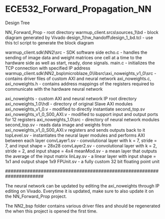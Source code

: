 # ECE532_Forward_Propagation_NN

Design Tree

NN_Forward_Prop - root directory
  warmup_client.srcs\sources_1\bd - block diagram generated by Vivado
    design_1\hw_handoff\design_1_bd.tcl - use this tcl script to generate the block diagram
    
  warmup_client.sdk\NN2\src - SDK software side
    echo.c - handles the sending of image data and weight matrices one cell at a time to the hardware side as well as start, ready, done signals.
    main.c - initializes the TCP connection with specified IP address
  warmup_client.sdk\NN2_bsp\microblaze_0\libsrc\axi_noweights_v1_0\src - contains driver files of custom AXI and neural network
    axi_noweights.c, axi_noweights.h - contains address mappings of the registers required to communicate with the hardware neural network

axi_noweights - custom AXI and neural network IP root directory
  axi_noweights_1.0\hdl - directory of original Slave AXI modules
    axi_noweights_v1_0.v - modified to directly instantiate second_top.sv
    axi_noweights_v1_0_S00_AXI.v - modified to support input and output ports for 12 registers
  axi_noweights_1.0\src - directory of neural network modules
    second_top.sv - reads data image and weights from axi_noweights_v1_0_S00_AXI.v registers and sends outputs back to it
    topLevel.sv - instantiates the neural layer modules and performs AXI between each layer
    convLayer1.sv - convolutional layer with k = 7, stride = 7, and input shape = 28x28
    convLayer2.sv -  convolutional layer with k = 2, stride = 2, and input shape = 4x4
    meanMod.sv - a mean layer that outputs the average of the input matrix
    linLay.sv - a linear layer with input shape = 1x1 and output shape 1x9
    FPUnit.sv - a fully custom 32 bit floating point unit 



######################################################################

The neural network can be updated by editing the axi_noweights through IP editing on Vivado.
Everytime it is updated, make sure to also update it on the NN_Forward_Prop project.

The NN2_bsp folder contains various driver files and should be regenerated the when this project is opened the first time.

